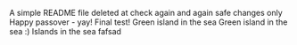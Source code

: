 A simple README file
deleted at
check again
and again
safe changes only
Happy passover - yay!
Final test!
Green island in the sea
Green island in the sea :)
Islands in the sea
fafsad
